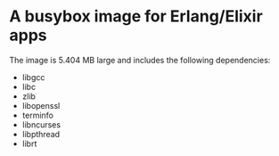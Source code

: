 # A busybox image for Erlang/Elixir apps

The image is 5.404 MB large and includes the following dependencies:

- libgcc
- libc
- zlib
- libopenssl
- terminfo
- libncurses
- libpthread
- librt
